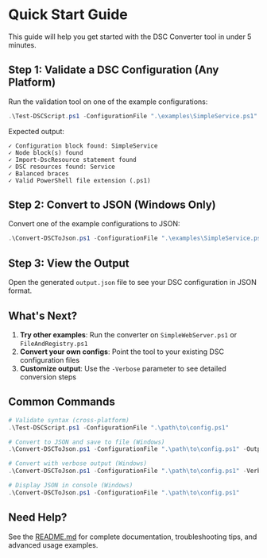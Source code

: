 # Quick Start Guide

This guide will help you get started with the DSC Converter tool in under 5 minutes.

## Step 1: Validate a DSC Configuration (Any Platform)

Run the validation tool on one of the example configurations:

```powershell
.\Test-DSCScript.ps1 -ConfigurationFile ".\examples\SimpleService.ps1"
```

Expected output:
```
✓ Configuration block found: SimpleService
✓ Node block(s) found
✓ Import-DscResource statement found
✓ DSC resources found: Service
✓ Balanced braces
✓ Valid PowerShell file extension (.ps1)
```

## Step 2: Convert to JSON (Windows Only)

Convert one of the example configurations to JSON:

```powershell
.\Convert-DSCToJson.ps1 -ConfigurationFile ".\examples\SimpleService.ps1" -OutputPath ".\output.json"
```

## Step 3: View the Output

Open the generated `output.json` file to see your DSC configuration in JSON format.

## What's Next?

1. **Try other examples**: Run the converter on `SimpleWebServer.ps1` or `FileAndRegistry.ps1`
2. **Convert your own configs**: Point the tool to your existing DSC configuration files
3. **Customize output**: Use the `-Verbose` parameter to see detailed conversion steps

## Common Commands

```powershell
# Validate syntax (cross-platform)
.\Test-DSCScript.ps1 -ConfigurationFile ".\path\to\config.ps1"

# Convert to JSON and save to file (Windows)
.\Convert-DSCToJson.ps1 -ConfigurationFile ".\path\to\config.ps1" -OutputPath ".\output.json"

# Convert with verbose output (Windows)
.\Convert-DSCToJson.ps1 -ConfigurationFile ".\path\to\config.ps1" -Verbose

# Display JSON in console (Windows)
.\Convert-DSCToJson.ps1 -ConfigurationFile ".\path\to\config.ps1"
```

## Need Help?

See the [README.md](README.md) for complete documentation, troubleshooting tips, and advanced usage examples.

